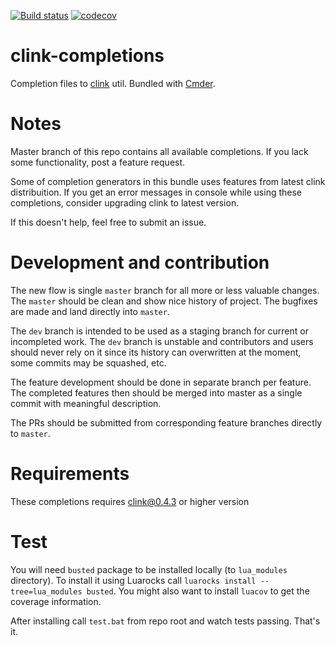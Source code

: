 
[![Build status](https://ci.appveyor.com/api/projects/status/h401gvqery4wwa6p/branch/master?svg=true)](https://ci.appveyor.com/project/vladimir-kotikov/clink-completions/branch/master)
[![codecov](https://codecov.io/gh/vladimir-kotikov/clink-completions/branch/master/graph/badge.svg)](https://codecov.io/gh/vladimir-kotikov/clink-completions)

clink-completions
=================

Completion files to [clink](https://github.com/mridgers/clink) util. Bundled with [Cmder](https://github.com/cmderdev/cmder).

Notes
=====

Master branch of this repo contains all available completions. If you lack some functionality, post a feature request.

Some of completion generators in this bundle uses features from latest clink distribuition. If you get an error messages in console while using these completions, consider upgrading clink to latest version.

If this doesn't help, feel free to submit an issue.

Development and contribution
============================

The new flow is single `master` branch for all more or less valuable changes. The `master` should be clean and show nice history of project. The bugfixes are made and land directly into `master`.

The `dev` branch is intended to be used as a staging branch for current or incompleted work. The `dev` branch is unstable and contributors and users should never rely on it since its history can overwritten at the moment, some commits may be squashed, etc.

The feature development should be done in separate branch per feature. The completed features then should be merged into master as a single commit with meaningful description.

The PRs should be submitted from corresponding feature branches directly to `master`.

Requirements
============

These completions requires clink@0.4.3 or higher version

# Test

You will need `busted` package to be installed locally (to `lua_modules` directory). To install it
using Luarocks call `luarocks install --tree=lua_modules busted`. You might also want to install
`luacov` to get the coverage information.

After installing call `test.bat` from repo root and watch tests passing. That's it.
